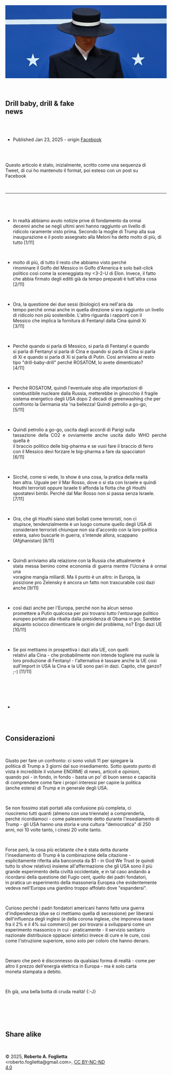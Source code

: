 <div id="firstdiv" created="2025-01-23:IT:+2" style="max-width: 800px; margin: auto; white-space: pre-wrap; text-align: justify;">
<style>#printlink { display: inline; } @page { size: legal; margin: 0.50in 13.88mm 0.50in 13.88mm; zoom: 100%; } @media print { html { zoom: 100%; } }</style>

<div align="center"><img class="awsketch paleinv" src="img/300-drill-baby-drill-and-fake-news-img-001.jpg"><br/></div>

## Drill baby, drill & fake news

* Published Jan 23, 2025 - origin [Facebook](https://www.facebook.com/roberto.a.foglietta/posts/10161402722993736)

Questo articolo è stato, inizialmente, scritto come una sequenza di Tweet, di cui ho mantenuto il format, poi esteso con un post su Facebook

---

* In realtà abbiamo avuto notizie prive di fondamento da ormai decenni anche se negli ultimi anni hanno raggiunto un livello di ridicolo raramente visto prima. Secondo la moglie di Trump alla sua inaugurazione e il posto assegnato alla Meloni ha detto molto di più, di tutto [1/11]

* molto di più, di tutto il resto che abbiamo visto perché rinominare il Golfo del Messico in Golfo d'America è solo bait-click politico così come la sceneggiata my <3-2-U di Elon. Invece, il fatto che abbia firmato degli editti già da tempo preparati è tutt'altra cosa [2/11]

* Ora, la questione dei due sessi (biologici) era nell'aria da tempo perché ormai anche in quella direzione si era raggiunto un livello di ridicolo non più sostenibile. L'altro riguarda i rapporti con il Messico che implica la fornitura di Fentanyl dalla Cina quindi Xi [3/11]

* Perché quando si parla di Messico, si parla di Fentanyl e quando si parla di Fentanyl si parla di Cina e quando si parla di Cina si parla di Xi e quando si parla di Xi si parla di Putin. Così arriviamo al resto tipo "drill-baby-drill" perché ROSATOM, lo avete dimenticato? [4/11]

* Perché ROSATOM, quindi l'eventuale stop alle importazioni di combustibile nucleare dalla Russia, metterebbe in ginocchio il fragile sistema energetico degli USA dopo 2 decadi di greenwashing che per confronto la Germania sta 'na bellezza! Quindi petrolio a go-go, [5/11]

* Quindi petrolio a go-go, uscita dagli accordi di Parigi sulla tassazione della CO2 e ovviamente anche uscita dallo WHO perché quella è il braccio politico delle big-pharma e se vuoi fare il braccio di ferro con il Messico devi forzare le big-pharma a fare da spacciatori [6/11]

* Sicché, come si vede, lo show è una cosa, la pratica della realtà ben altra. Uguale per il Mar Rosso, dove o si sta con Israele e quindi Houthi terroristi oppure Israele ti affonda la flotta che gli Houthi spostatevi bimbi. Perché dal Mar Rosso non si passa senza Israele. [7/11]

* Ora, che gli Houthi siano stati bollati come terroristi, non ci stupisce, tendenzialmente è un luogo comune quello degli USA di considerare terroristi chiunque non sia d'accordo con la loro politica estera, salvo buscarle in guerra, s'intende allora, scappano (Afghanistan) [8/11]

* Quindi arriviamo alla relazione con la Russia che attualmente è stata messa benino come economia di guerra mentre l'Ucraina è ormai una voragine mangia miliardi. Ma il punto è un altro: in Europa, la posizione pro Zelensky è ancora un fatto non trascurabile così dazi anche [9/11]

* così dazi anche per l'Europa, perché non ha alcun senso promettere a Putin qualcosa per poi trovarsi tutto l'entourage politico europeo portato alla ribalta dalla presidenza di Obama in poi. Sarebbe alquanto sciocco dimenticare le origini del problema, no? Ergo dazi UE [10/11]

* Se poi mettiamo in prospettiva i dazi alla UE, con quelli relativi alla Cina - che probabilmente non intende togliere ma vuole la loro produzione di Fentanyl - l'alternativa è tassare anche la UE così sull'import in USA la Cina e la UE sono pari in dazi. Capito, che ganzo? ;-) [11/11]

+

## Considerazioni

Giusto per fare un confronto: ci sono voluti 11 per spiegare la politica di Trump a 3 giorni dal suo insediamento. Sotto questo punto di vista è incredibile il volume ENORME di news, articoli e opinioni, quando poi - in fondo, in fondo - basta un po' di buon senso e capacità di comprendere come fare i propri interessi per capire la politica (anche estera) di Trump e in generale degli USA.

Se non fossimo stati portati alla confusione più completa, ci riusciremo tutti quanti (almeno con una triennale) a comprenderla, perché ricordiamoci - come palesemente detto durante l'insediamento di Trump - gli USA hanno una storia e una cultura "democratica" di 250 anni, noi 10 volte tanto, i cinesi 20 volte tanto.

Forse però, la cosa più eclatante che è stata detta durante l'insediamento di Trump è la combinazione della citazione - esplicitamente riferita alla banconota da $1 - in God We Trust (e quindi tutto lo show relativo) insieme all'affermazione che gli USA sono il più grande esperimento della civiltà occidentale, e in tal caso andando a ricordarsi della questione del Fugio cent, quello dei padri fondatori, in pratica un esperimento della massoneria Europea che evidentemente vedeva nell'Europa una giardino troppo affolato dove "espandersi".

Curioso perché i padri fondatori americani hanno fatto una guerra d'indipendenza (due se ci mettiamo quella di secessione) per liberarsi dell'influenza degli inglesi (e della corona inglese, che imponeva tasse fra il 2% e il 4% sui commerci) per poi trovarsi a svilupparsi come un esperimento massonico in cui - praticamente - il servizio sanitario nazionale distribuisce oppiacei sintetici invece di cure e le cure, così come l'istruzione superiore, sono solo per coloro che hanno denaro.

Denaro che però è disconnesso da qualsiasi forma di realtà - come per altro il prezzo dell'energia elettrica in Europa - ma è solo carta moneta stampata a debito.

Eh già, una bella botta di cruda realtà! {:-J}

<br/>

## Share alike

&copy; 2025, **Roberto A. Foglietta** &lt;roberto.foglietta<span>@</span>gmail.com&gt;, [CC BY-NC-ND 4.0](https://creativecommons.org/licenses/by-nc-nd/4.0/)

</div>

